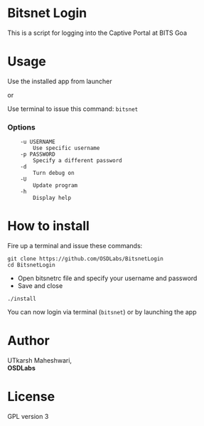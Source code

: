 # Bitsnet Login

This is a script for logging into the Captive Portal at BITS Goa


# Usage

Use the installed app from launcher

or

Use terminal to issue this command: ```bitsnet```

### Options

```
    -u USERNAME 
        Use specific username
    -p PASSWORD
        Specify a different password
    -d
        Turn debug on
    -U
        Update program
    -h
        Display help
```

# How to install

Fire up a terminal and issue these commands:
```
git clone https://github.com/OSDLabs/BitsnetLogin
cd BitsnetLogin
```
- Open bitsnetrc file and specify your username and password
- Save and close
```
./install
```

You can now login via terminal (```bitsnet```) or by launching the app

# Author
UTkarsh Maheshwari,  
**OSDLabs**

# License
GPL version 3
